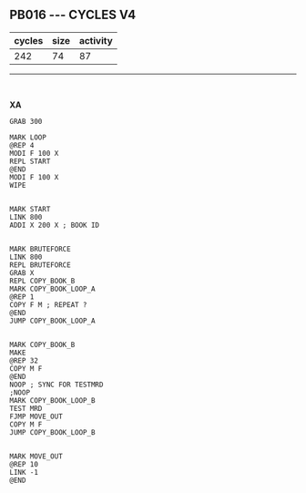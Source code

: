 ## PB016 --- CYCLES V4

| cycles | size | activity |
| ------ | ---- | -------- |
| 242 | 74 | 87 |
<hr>
<br>

**XA**

```
GRAB 300

MARK LOOP
@REP 4
MODI F 100 X
REPL START
@END
MODI F 100 X
WIPE


MARK START
LINK 800
ADDI X 200 X ; BOOK ID


MARK BRUTEFORCE
LINK 800
REPL BRUTEFORCE
GRAB X
REPL COPY_BOOK_B
MARK COPY_BOOK_LOOP_A
@REP 1
COPY F M ; REPEAT ?
@END
JUMP COPY_BOOK_LOOP_A


MARK COPY_BOOK_B
MAKE
@REP 32
COPY M F
@END
NOOP ; SYNC FOR TESTMRD
;NOOP
MARK COPY_BOOK_LOOP_B
TEST MRD
FJMP MOVE_OUT
COPY M F
JUMP COPY_BOOK_LOOP_B


MARK MOVE_OUT
@REP 10
LINK -1
@END
```
